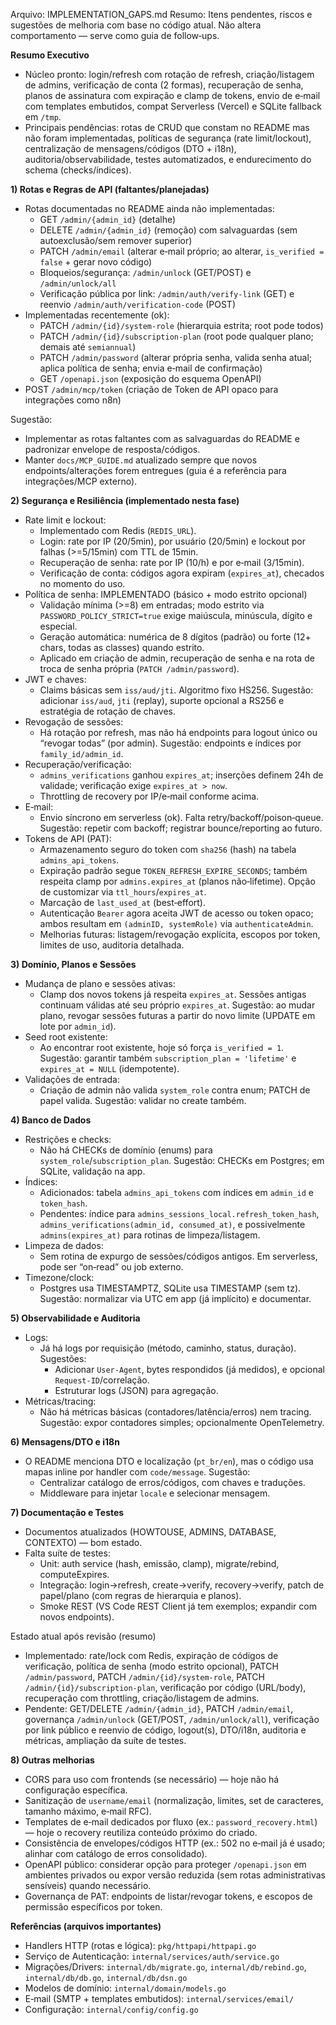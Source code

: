 Arquivo: IMPLEMENTATION_GAPS.md
Resumo: Itens pendentes, riscos e sugestões de melhoria com base no código atual. Não altera comportamento — serve como guia de follow‑ups.

**Resumo Executivo**
- Núcleo pronto: login/refresh com rotação de refresh, criação/listagem de admins, verificação de conta (2 formas), recuperação de senha, planos de assinatura com expiração e clamp de tokens, envio de e‑mail com templates embutidos, compat Serverless (Vercel) e SQLite fallback em `/tmp`.
- Principais pendências: rotas de CRUD que constam no README mas não foram implementadas, políticas de segurança (rate limit/lockout), centralização de mensagens/códigos (DTO + i18n), auditoria/observabilidade, testes automatizados, e endurecimento do schema (checks/índices).

**1) Rotas e Regras de API (faltantes/planejadas)**
- Rotas documentadas no README ainda não implementadas:
  - GET `/admin/{admin_id}` (detalhe)
  - DELETE `/admin/{admin_id}` (remoção) com salvaguardas (sem autoexclusão/sem remover superior)
  - PATCH `/admin/email` (alterar e‑mail próprio; ao alterar, `is_verified = false` + gerar novo código)
  - Bloqueios/segurança: `/admin/unlock` (GET/POST) e `/admin/unlock/all`
  - Verificação pública por link: `/admin/auth/verify-link` (GET) e reenvio `/admin/auth/verification-code` (POST)
- Implementadas recentemente (ok):
  - PATCH `/admin/{id}/system-role` (hierarquia estrita; root pode todos)
  - PATCH `/admin/{id}/subscription-plan` (root pode qualquer plano; demais até `semiannual`)
  - PATCH `/admin/password` (alterar própria senha, valida senha atual; aplica política de senha; envia e‑mail de confirmação)
  - GET `/openapi.json` (exposição do esquema OpenAPI)
- POST `/admin/mcp/token` (criação de Token de API opaco para integrações como n8n)

Sugestão:
- Implementar as rotas faltantes com as salvaguardas do README e padronizar envelope de resposta/códigos.
- Manter `docs/MCP_GUIDE.md` atualizado sempre que novos endpoints/alterações forem entregues (guia é a referência para integrações/MCP externo).

**2) Segurança e Resiliência (implementado nesta fase)**
- Rate limit e lockout:
  - Implementado com Redis (`REDIS_URL`).
  - Login: rate por IP (20/5min), por usuário (20/5min) e lockout por falhas (>=5/15min) com TTL de 15min.
  - Recuperação de senha: rate por IP (10/h) e por e‑mail (3/15min).
  - Verificação de conta: códigos agora expiram (`expires_at`), checados no momento do uso.
- Política de senha: IMPLEMENTADO (básico + modo estrito opcional)
  - Validação mínima (>=8) em entradas; modo estrito via `PASSWORD_POLICY_STRICT=true` exige maiúscula, minúscula, dígito e especial.
  - Geração automática: numérica de 8 dígitos (padrão) ou forte (12+ chars, todas as classes) quando estrito.
  - Aplicado em criação de admin, recuperação de senha e na rota de troca de senha própria (`PATCH /admin/password`).
- JWT e chaves:
  - Claims básicas sem `iss/aud/jti`. Algoritmo fixo HS256. Sugestão: adicionar `iss/aud`, `jti` (replay), suporte opcional a RS256 e estratégia de rotação de chaves.
- Revogação de sessões:
  - Há rotação por refresh, mas não há endpoints para logout único ou “revogar todas” (por admin). Sugestão: endpoints e índices por `family_id/admin_id`.
- Recuperação/verificação:
  - `admins_verifications` ganhou `expires_at`; inserções definem 24h de validade; verificação exige `expires_at > now`.
  - Throttling de recovery por IP/e‑mail conforme acima.
- E‑mail:
  - Envio síncrono em serverless (ok). Falta retry/backoff/poison‑queue. Sugestão: repetir com backoff; registrar bounce/reporting ao futuro.
- Tokens de API (PAT):
  - Armazenamento seguro do token com `sha256` (hash) na tabela `admins_api_tokens`.
  - Expiração padrão segue `TOKEN_REFRESH_EXPIRE_SECONDS`; também respeita clamp por `admins.expires_at` (planos não‑lifetime). Opção de customizar via `ttl_hours`/`expires_at`.
  - Marcação de `last_used_at` (best‑effort).
  - Autenticação `Bearer` agora aceita JWT de acesso ou token opaco; ambos resultam em `(adminID, systemRole)` via `authenticateAdmin`.
  - Melhorias futuras: listagem/revogação explícita, escopos por token, limites de uso, auditoria detalhada.

**3) Domínio, Planos e Sessões**
- Mudança de plano e sessões ativas:
  - Clamp dos novos tokens já respeita `expires_at`. Sessões antigas continuam válidas até seu próprio `expires_at`. Sugestão: ao mudar plano, revogar sessões futuras a partir do novo limite (UPDATE em lote por `admin_id`).
- Seed root existente:
  - Ao encontrar root existente, hoje só força `is_verified = 1`. Sugestão: garantir também `subscription_plan = 'lifetime'` e `expires_at = NULL` (idempotente).
- Validações de entrada:
  - Criação de admin não valida `system_role` contra enum; PATCH de papel valida. Sugestão: validar no create também.

**4) Banco de Dados**
- Restrições e checks:
  - Não há CHECKs de domínio (enums) para `system_role`/`subscription_plan`. Sugestão: CHECKs em Postgres; em SQLite, validação na app.
- Índices:
  - Adicionados: tabela `admins_api_tokens` com índices em `admin_id` e `token_hash`.
  - Pendentes: índice para `admins_sessions_local.refresh_token_hash`, `admins_verifications(admin_id, consumed_at)`, e possivelmente `admins(expires_at)` para rotinas de limpeza/listagem.
- Limpeza de dados:
  - Sem rotina de expurgo de sessões/códigos antigos. Em serverless, pode ser “on‑read” ou job externo.
- Timezone/clock:
  - Postgres usa TIMESTAMPTZ, SQLite usa TIMESTAMP (sem tz). Sugestão: normalizar via UTC em app (já implícito) e documentar.

**5) Observabilidade e Auditoria**
- Logs:
  - Já há logs por requisição (método, caminho, status, duração). Sugestões:
    - Adicionar `User-Agent`, bytes respondidos (já medidos), e opcional `Request‑ID`/correlação.
    - Estruturar logs (JSON) para agregação.
- Métricas/tracing:
  - Não há métricas básicas (contadores/latência/erros) nem tracing. Sugestão: expor contadores simples; opcionalmente OpenTelemetry.

**6) Mensagens/DTO e i18n**
- O README menciona DTO e localização (`pt_br/en`), mas o código usa mapas inline por handler com `code/message`. Sugestão:
  - Centralizar catálogo de erros/códigos, com chaves e traduções.
  - Middleware para injetar `locale` e selecionar mensagem.

**7) Documentação e Testes**
- Documentos atualizados (HOWTOUSE, ADMINS, DATABASE, CONTEXTO) — bom estado.
- Falta suíte de testes:
  - Unit: auth service (hash, emissão, clamp), migrate/rebind, computeExpires.
  - Integração: login→refresh, create→verify, recovery→verify, patch de papel/plano (com regras de hierarquia e planos).
  - Smoke REST (VS Code REST Client já tem exemplos; expandir com novos endpoints).

Estado atual após revisão (resumo)

- Implementado: rate/lock com Redis, expiração de códigos de verificação, política de senha (modo estrito opcional), PATCH `/admin/password`, PATCH `/admin/{id}/system-role`, PATCH `/admin/{id}/subscription-plan`, verificação por código (URL/body), recuperação com throttling, criação/listagem de admins.
- Pendente: GET/DELETE `/admin/{admin_id}`, PATCH `/admin/email`, governança `/admin/unlock` (GET/POST, `/admin/unlock/all`), verificação por link público e reenvio de código, logout(s), DTO/i18n, auditoria e métricas, ampliação da suíte de testes.

**8) Outras melhorias**
- CORS para uso com frontends (se necessário) — hoje não há configuração específica.
- Sanitização de `username/email` (normalização, limites, set de caracteres, tamanho máximo, e‑mail RFC).
- Templates de e‑mail dedicados por fluxo (ex.: `password_recovery.html`) — hoje o recovery reutiliza conteúdo próximo do criado.
- Consistência de envelopes/códigos HTTP (ex.: 502 no e‑mail já é usado; alinhar com catálogo de erros consolidado).
- OpenAPI público: considerar opção para proteger `/openapi.json` em ambientes privados ou expor versão reduzida (sem rotas administrativas sensíveis) quando necessário.
- Governança de PAT: endpoints de listar/revogar tokens, e escopos de permissão específicos por token.

**Referências (arquivos importantes)**
- Handlers HTTP (rotas e lógica): `pkg/httpapi/httpapi.go`
- Serviço de Autenticação: `internal/services/auth/service.go`
- Migrações/Drivers: `internal/db/migrate.go`, `internal/db/rebind.go`, `internal/db/db.go`, `internal/db/dsn.go`
- Modelos de domínio: `internal/domain/models.go`
- E‑mail (SMTP + templates embutidos): `internal/services/email/`
- Configuração: `internal/config/config.go`
